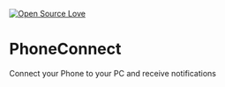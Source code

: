 [![Open Source Love](https://badges.frapsoft.com/os/v1/open-source.png?v=103)](https://github.com/MrMinemeet/PhoneConnect)

# PhoneConnect
 Connect your Phone to your PC and receive notifications
